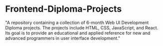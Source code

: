 # Frontend-Diploma-Projects
"A repository containing a collection of 6-month Web UI Development Diploma projects. The projects include HTML, CSS, JavaScript, and React. Its goal is to provide an educational and applied reference for new and advanced programmers in user interface development."
